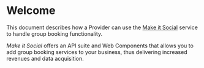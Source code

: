 # Welcome

This document describes how a Provider can use the [Make it Social](https://makeitsocial.com) service to handle group booking functionality.

_Make it Social_ offers an API suite and Web Components that allows you to add group booking
services to your business, thus delivering increased revenues and data acquisition.
